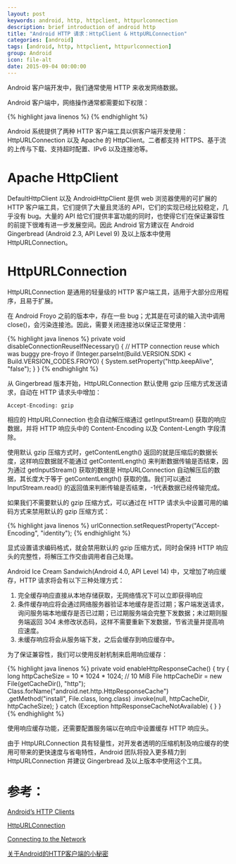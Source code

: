 ```yaml
---
layout: post
keywords: android, http, httpclient, httpurlconnection
description: brief introduction of android http
title: "Android HTTP 请求：HttpClient & HttpURLConnection"
categories: [android]
tags: [android, http, httpclient, httpurlconnection]
group: Android
icon: file-alt
date: 2015-09-04 00:00:00
---
```


Android 客户端开发中，我们通常使用 HTTP 来收发网络数据。

Android 客户端中，网络操作通常都需要如下权限：

{% highlight java linenos %}
<uses-permission android:name="android.permission.INTERNET" />
<uses-permission android:name="android.permission.ACCESS_NETWORK_STATE" />
{% endhighlight %}

Android 系统提供了两种 HTTP 客户端工具以供客户端开发使用：HttpURLConnection 以及 Apache 的 HttpClient。二者都支持 HTTPS、基于流的上传与下载、支持超时配置、IPv6 以及连接池等。

<!--excerpt-->

# Apache HttpClient

DefaultHttpClient 以及 AndroidHttpClient 是供 web 浏览器使用的可扩展的 HTTP 客户端工具，它们提供了大量且灵活的 API，它们的实现已经比较稳定，几乎没有 bug。大量的 API 给它们提供丰富功能的同时，也使得它们在保证兼容性的前提下很难有进一步发展空间。因此 Android 官方建议在 Android Gingerbread (Android 2.3, API Level 9)  及以上版本中使用 HttpURLConnection。

# HttpURLConnection

HttpURLConnection 是通用的轻量级的 HTTP 客户端工具，适用于大部分应用程序，且易于扩展。

在 Android Froyo 之前的版本中，存在一些 bug；尤其是在可读的输入流中调用 close()，会污染连接池。因此，需要关闭连接池以保证正常使用：

{% highlight java linenos %}
private void disableConnectionReuseIfNecessary() {
    // HTTP connection reuse which was buggy pre-froyo
    if (Integer.parseInt(Build.VERSION.SDK) < Build.VERSION_CODES.FROYO) {
        System.setProperty("http.keepAlive", "false");
    }
}
{% endhighlight %}

从 Gingerbread 版本开始，HttpURLConnection 默认使用 gzip 压缩方式发送请求，自动在 HTTP 请求头中增加：

    Accept-Encoding: gzip

相应的 HttpURLConnection 也会自动解压缩通过 getInputStream() 获取的响应数据，并将 HTTP 响应头中的 Content-Encoding 以及 Content-Length 字段清除。

使用默认 gzip 压缩方式时，getContentLength() 返回的就是压缩后的数据长度，这样响应数据就不能通过 getContentLength() 来判断数据传输是否结束，因为通过 getInputStream() 获取的数据是 HttpURLConnection 自动解压后的数据，其长度大于等于 getContentLength() 获取的值。我们可以通过 InputStream.read() 的返回值来判断传输是否结束，-1代表数据已经传输完成。

如果我们不需要默认的 gzip 压缩方式，可以通过在 HTTP 请求头中设置可用的编码方式来禁用默认的 gzip 压缩方式：

{% highlight java linenos %}
urlConnection.setRequestProperty("Accept-Encoding", "identity");
{% endhighlight %}

显式设置请求编码格式，就会禁用默认的 gzip 压缩方式，同时会保持 HTTP 响应头的完整性，将解压工作交由调用者自己处理。

Android Ice Cream Sandwich(Android 4.0, API Level 14) 中，又增加了响应缓存，HTTP 请求将会有以下三种处理方式：

1. 完全缓存响应直接从本地存储获取，无网络情况下可以立即获得响应
2. 条件缓存响应将会通过网络服务器验证本地缓存是否过期；客户端发送请求，询问服务端本地缓存是否已过期；已过期服务端会完整下发数据；未过期则服务端返回 304 未修改状态码，这样不需要重新下发数据，节省流量并提高响应速度。
3. 未缓存响应将会从服务端下发，之后会缓存到响应缓存中。

为了保证兼容性，我们可以使用反射机制来启用响应缓存：

{% highlight java linenos %}
private void enableHttpResponseCache() {
    try {
        long httpCacheSize = 10 * 1024 * 1024; // 10 MiB
        File httpCacheDir = new File(getCacheDir(), "http");
        Class.forName("android.net.http.HttpResponseCache")
            .getMethod("install", File.class, long.class)
            .invoke(null, httpCacheDir, httpCacheSize);
    } catch (Exception httpResponseCacheNotAvailable) {
    }
}
{% endhighlight %}

使用响应缓存功能，还需要配置服务端以在响应中设置缓存 HTTP 响应头。

由于 HttpURLConnection 具有轻量性，对开发者透明的压缩机制及响应缓存的使用可带来的更快速度与省电特性，Android 团队将投入更多精力到 HttpURLConnection 并建议 Gingerbread 及以上版本中使用这个工具。

# 参考：

[Android’s HTTP Clients](http://android-developers.blogspot.com/2011/09/androids-http-clients.html "Android’s HTTP Clients")  

[HttpURLConnection](http://developer.android.com/reference/java/net/HttpURLConnection.html "HttpURLConnection")

[Connecting to the Network](http://developer.android.com/training/basics/network-ops/connecting.html "Connecting to the Network")

[关于Android的HTTP客户端的小秘密](http://blog.chengyunfeng.com/?p=196 "关于Android的HTTP客户端的小秘密")